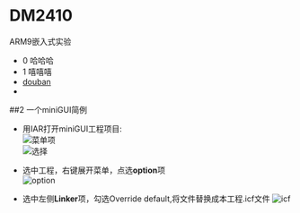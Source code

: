 # DM2410
ARM9嵌入式实验


- 0 哈哈哈    
- 1 嘻嘻嘻 
- [douban](wwww.douban.com)
- 


##2 一个miniGUI简例
- 用IAR打开miniGUI工程项目:     
 ![菜单项](http://img3.douban.com/view/photo/large/public/p2239691074.jpg)   
 ![选择](http://img5.douban.com/view/photo/large/public/p2239691076.jpg)     
          
          
- 选中工程，右键展开菜单，点选**option**项   
 ![option](http://img5.douban.com/view/photo/large/public/p2239694336.jpg)   
- 选中左侧**Linker**项，勾选Override default,将文件替换成本工程.icf文件
 ![icf](http://img3.douban.com/view/photo/large/public/p2239694340.jpg)

